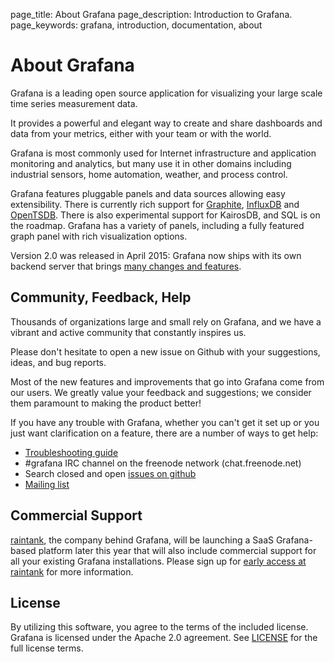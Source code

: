 page_title: About Grafana
page_description: Introduction to Grafana.
page_keywords: grafana, introduction, documentation, about

# About Grafana

Grafana is a leading open source application for visualizing your large scale time series measurement data. 

It provides a powerful and elegant way to create and share dashboards and data from your metrics, either with your team or with the world. 

Grafana is most commonly used for Internet infrastructure and application monitoring and analytics, but many use it in other domains including industrial sensors, home automation, weather, and process control.

Grafana features pluggable panels and data sources allowing easy extensibility. There is currently rich support for [Graphite](http://graphite.readthedocs.org/en/latest/), [InfluxDB](http://influxdb.org) and [OpenTSDB](http://opentsdb.net). There is also experimental support for KairosDB, and SQL is on the roadmap. Grafana has a variety of panels, including a fully featured graph panel with rich visualization options.

Version 2.0 was released in April 2015: Grafana now ships with its own backend server that brings [many changes and features](../guides/whats-new-in-v2/).

## Community, Feedback, Help

Thousands of organizations large and small rely on Grafana, and we have a vibrant and active community that constantly inspires us. 

Please don't hesitate to open a new issue on Github with your suggestions, ideas, and bug reports.

Most of the new features and improvements that go into Grafana come from our users. We greatly value your feedback and suggestions; we consider them paramount to making the product better!

If you have any trouble with Grafana, whether you can't get it set up or you just want clarification on a feature, there are a number of ways to get help:

- [Troubleshooting guide](../troubleshooting)
- \#grafana IRC channel on the freenode network (chat.freenode.net)
- Search closed and open [issues on github](https://github.com/grafana/grafana/issues)
- [Mailing list](https://groups.io/org/groupsio/grafana)

## Commercial Support

[raintank](http://www.raintank.io), the company behind Grafana, will be launching a SaaS Grafana-based platform later this year that will also include commercial support for all your existing Grafana installations. Please sign up for [early access at raintank](http://www.raintank.io) for more information.

## License

By utilizing this software, you agree to the terms of the included license. Grafana is licensed under the Apache 2.0 agreement. See [LICENSE](https://github.com/grafana/grafana/blob/master/LICENSE.mdhttps://github.com/grafana/grafana/blob/master/LICENSE.md) for the full license terms. 
